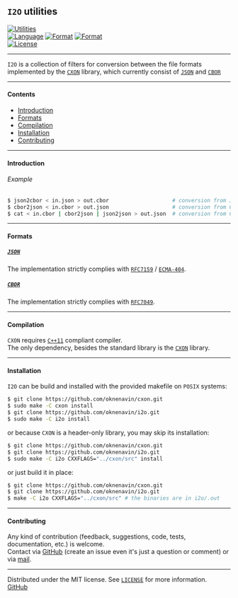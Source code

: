 ## `I2O` utilities

[![Utilities][img-bin]](https://github.com/oknenavin/i2o)  
[![Language][img-lng]](https://isocpp.org/wiki/faq/cpp11)
[![Format][img-fmt-json]](http://json.org)
[![Format][img-fmt-cbor]](https://cbor.io)  
[![License][img-lic]](LICENSE)


--------------------------------------------------------------------------------

`I2O` is a collection of filters for conversion between the file formats
  implemented by the [`CXON`](https://github.com/oknenavin/cxon) library,
  which currently consist of [`JSON`](http://json.org) and [`CBOR`](https://cbor.io)


--------------------------------------------------------------------------------

#### Contents
  - [Introduction](#introduction)
  - [Formats](#formats)
  - [Compilation](#compilation)
  - [Installation](#installation)
  - [Contributing](#contributing)


--------------------------------------------------------------------------------

#### Introduction

###### Example
```bash
$ json2cbor < in.json > out.cbor                    # conversion from JSON to CBOR
$ cbor2json < in.cbor > out.json                    # conversion from CBOR to JSON
$ cat < in.cbor | cbor2json | json2json > out.json  # conversion from CBOR to JSON, pretty-printed
```

--------------------------------------------------------------------------------

#### Formats

##### [`JSON`](http://json.org)

The implementation strictly complies with [`RFC7159`][RFC7159] / [`ECMA-404`][ECMA-404].

##### [`CBOR`](https://cbor.io)

The implementation strictly complies with [`RFC7049`][RFC7049].


--------------------------------------------------------------------------------

#### Compilation

`CXON` requires [`C++11`][cpp-comp-support] compliant compiler.  
The only dependency, besides the standard library is the [`CXON`](https://github.com/oknenavin/cxon) library.


--------------------------------------------------------------------------------

#### Installation

`I2O` can be build and installed with the provided makefile on `POSIX` systems:

``` bash
$ git clone https://github.com/oknenavin/cxon.git
$ sudo make -C cxon install
$ git clone https://github.com/oknenavin/i2o.git
$ sudo make -C i2o install
```

or because `CXON` is a header-only library, you may skip its installation:

``` bash
$ git clone https://github.com/oknenavin/cxon.git
$ git clone https://github.com/oknenavin/i2o.git
$ sudo make -C i2o CXXFLAGS="../cxon/src" install
```

or just build it in place:

``` bash
$ git clone https://github.com/oknenavin/cxon.git
$ git clone https://github.com/oknenavin/i2o.git
$ make -C i2o CXXFLAGS="../cxon/src" # the binaries are in i2o/.out
```

--------------------------------------------------------------------------------

#### Contributing

Any kind of contribution (feedback, suggestions, code, tests, documentation, etc.) is welcome.  
Contact via [GitHub][GitHub] (create an issue even it's just a question or comment) or
via [mail](mailto:oknenavin@outlook.com).


-------------------------------------------------------------------------------

Distributed under the MIT license. See [`LICENSE`](LICENSE) for more information.  
[GitHub][github]


<!-- links -->
[img-bin]: https://img.shields.io/badge/bin-I2O-608060.svg?style=plastic
[img-lng]: https://img.shields.io/badge/language-C++11/20-608060.svg?style=plastic&logo=C%2B%2B
[img-fmt-json]: https://img.shields.io/badge/language-JSON-608060.svg?style=plastic&logo=JSON
[img-fmt-cbor]: https://img.shields.io/badge/language-CBOR-608060.svg?style=plastic
[img-lic]: https://img.shields.io/badge/license-MIT-608060.svg?style=plastic

[cpp-comp-support]: https://en.cppreference.com/mwiki/index.php?title=cpp/compiler_support&oldid=108771
[RFC7159]: https://www.ietf.org/rfc/rfc7159.txt
[ECMA-404]: http://www.ecma-international.org/publications/files/ECMA-ST/ECMA-404.pdf
[RFC7049]: https://tools.ietf.org/rfc/rfc7049.txt
[github]: https://github.com/oknenavin/cxon
